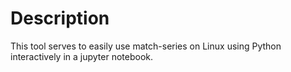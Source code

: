 # Description
This tool serves to easily use match-series on Linux using Python interactively
in a jupyter notebook.
